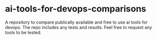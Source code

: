 # ai-tools-for-devops-comparisons
A repository to compare publically available and free to use ai tools for devops. The repo includes any tests and results. Feel free to request any tools to be tested.
